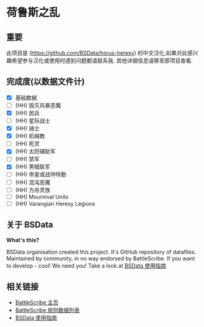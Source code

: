 荷鲁斯之乱
============


## 重要

此项目是 (https://github.com/BSData/horus-heresy) 的中文汉化,如果对此感兴趣希望参与汉化或使用时遇到问题都请联系我.
其他详细信息请移至原项目查看.

## 完成度(以数据文件计)
- [X] 基础数据
- [ ] (HH) 毁灭风暴恶魔
- [x] (HH) 民兵
- [ ] (HH) 星际战士
- [x] (HH) 骑士
- [x] (HH) 机械教
- [ ] (HH) 死灵
- [x] (HH) 太阳辅助军
- [ ] (HH) 禁军
- [x] (HH) 黑暗联军
- [ ] (HH) 帝皇或战帅特勤
- [ ] (HH) 混沌恶魔
- [ ] (HH) 方舟灵族
- [ ] (HH) Mournival Units
- [ ] (HH) Varangian Heresy Legions

## 关于 BSData

__What's this?__

BSData organisation created this project. It's GitHub repository of datafiles. Maintained by community, in no way endorsed by BattleScribe. If you want to develop - cool! We need you! Take a look at [BSData 使用指南][]

## 相关链接

* [BattleScribe 主页][]
* [BattleScribe 规则数据列表][]
* [BSData 使用指南][]


[BattleScribe 主页]: http://www.battlescribe.net/
[BattleScribe 规则数据列表]: http://battlescribedata.appspot.com/#/repos
[BSData 使用指南]: https://github.com/BSData/catalogue-development/wiki/Getting-Started